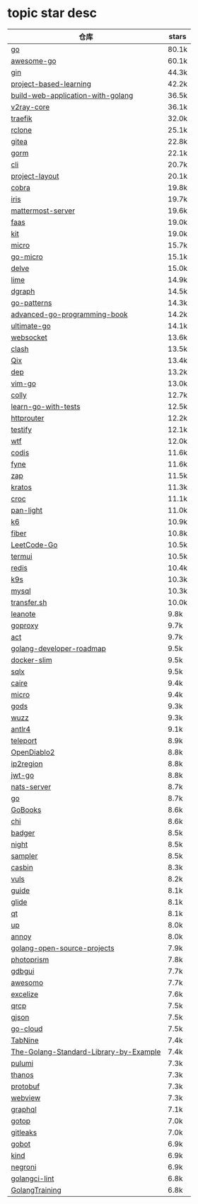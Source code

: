 # topic star desc 




|  仓库   | stars  | 
|-----|-------| 
|[go](https://github.com/golang/go.git)|80.1k|
|[awesome-go](https://github.com/avelino/awesome-go.git)|60.1k|
|[gin](https://github.com/gin-gonic/gin.git)|44.3k|
|[project-based-learning](https://github.com/tuvtran/project-based-learning.git)|42.2k|
|[build-web-application-with-golang](https://github.com/astaxie/build-web-application-with-golang.git)|36.5k|
|[v2ray-core](https://github.com/v2ray/v2ray-core.git)|36.1k|
|[traefik](https://github.com/traefik/traefik.git)|32.0k|
|[rclone](https://github.com/rclone/rclone.git)|25.1k|
|[gitea](https://github.com/go-gitea/gitea.git)|22.8k|
|[gorm](https://github.com/go-gorm/gorm.git)|22.1k|
|[cli](https://github.com/cli/cli.git)|20.7k|
|[project-layout](https://github.com/golang-standards/project-layout.git)|20.1k|
|[cobra](https://github.com/spf13/cobra.git)|19.8k|
|[iris](https://github.com/kataras/iris.git)|19.7k|
|[mattermost-server](https://github.com/mattermost/mattermost-server.git)|19.6k|
|[faas](https://github.com/openfaas/faas.git)|19.0k|
|[kit](https://github.com/go-kit/kit.git)|19.0k|
|[micro](https://github.com/zyedidia/micro.git)|15.7k|
|[go-micro](https://github.com/asim/go-micro.git)|15.1k|
|[delve](https://github.com/go-delve/delve.git)|15.0k|
|[lime](https://github.com/limetext/lime.git)|14.9k|
|[dgraph](https://github.com/dgraph-io/dgraph.git)|14.5k|
|[go-patterns](https://github.com/tmrts/go-patterns.git)|14.3k|
|[advanced-go-programming-book](https://github.com/chai2010/advanced-go-programming-book.git)|14.2k|
|[ultimate-go](https://github.com/hoanhan101/ultimate-go.git)|14.1k|
|[websocket](https://github.com/gorilla/websocket.git)|13.6k|
|[clash](https://github.com/Dreamacro/clash.git)|13.5k|
|[Qix](https://github.com/ty4z2008/Qix.git)|13.4k|
|[dep](https://github.com/golang/dep.git)|13.2k|
|[vim-go](https://github.com/fatih/vim-go.git)|13.0k|
|[colly](https://github.com/gocolly/colly.git)|12.7k|
|[learn-go-with-tests](https://github.com/quii/learn-go-with-tests.git)|12.5k|
|[httprouter](https://github.com/julienschmidt/httprouter.git)|12.2k|
|[testify](https://github.com/stretchr/testify.git)|12.1k|
|[wtf](https://github.com/wtfutil/wtf.git)|12.0k|
|[codis](https://github.com/CodisLabs/codis.git)|11.6k|
|[fyne](https://github.com/fyne-io/fyne.git)|11.6k|
|[zap](https://github.com/uber-go/zap.git)|11.5k|
|[kratos](https://github.com/go-kratos/kratos.git)|11.3k|
|[croc](https://github.com/schollz/croc.git)|11.1k|
|[pan-light](https://github.com/peterq/pan-light.git)|11.0k|
|[k6](https://github.com/loadimpact/k6.git)|10.9k|
|[fiber](https://github.com/gofiber/fiber.git)|10.8k|
|[LeetCode-Go](https://github.com/halfrost/LeetCode-Go.git)|10.5k|
|[termui](https://github.com/gizak/termui.git)|10.5k|
|[redis](https://github.com/go-redis/redis.git)|10.4k|
|[k9s](https://github.com/derailed/k9s.git)|10.3k|
|[mysql](https://github.com/go-sql-driver/mysql.git)|10.3k|
|[transfer.sh](https://github.com/dutchcoders/transfer.sh.git)|10.0k|
|[leanote](https://github.com/leanote/leanote.git)|9.8k|
|[goproxy](https://github.com/snail007/goproxy.git)|9.7k|
|[act](https://github.com/nektos/act.git)|9.7k|
|[golang-developer-roadmap](https://github.com/Alikhll/golang-developer-roadmap.git)|9.5k|
|[docker-slim](https://github.com/docker-slim/docker-slim.git)|9.5k|
|[sqlx](https://github.com/jmoiron/sqlx.git)|9.5k|
|[caire](https://github.com/esimov/caire.git)|9.4k|
|[micro](https://github.com/micro/micro.git)|9.4k|
|[gods](https://github.com/emirpasic/gods.git)|9.3k|
|[wuzz](https://github.com/asciimoo/wuzz.git)|9.3k|
|[antlr4](https://github.com/antlr/antlr4.git)|9.1k|
|[teleport](https://github.com/gravitational/teleport.git)|8.9k|
|[OpenDiablo2](https://github.com/OpenDiablo2/OpenDiablo2.git)|8.8k|
|[ip2region](https://github.com/lionsoul2014/ip2region.git)|8.8k|
|[jwt-go](https://github.com/dgrijalva/jwt-go.git)|8.8k|
|[nats-server](https://github.com/nats-io/nats-server.git)|8.7k|
|[go](https://github.com/json-iterator/go.git)|8.7k|
|[GoBooks](https://github.com/dariubs/GoBooks.git)|8.6k|
|[chi](https://github.com/go-chi/chi.git)|8.6k|
|[badger](https://github.com/dgraph-io/badger.git)|8.5k|
|[night](https://github.com/talkgo/night.git)|8.5k|
|[sampler](https://github.com/sqshq/sampler.git)|8.5k|
|[casbin](https://github.com/casbin/casbin.git)|8.3k|
|[vuls](https://github.com/future-architect/vuls.git)|8.2k|
|[guide](https://github.com/uber-go/guide.git)|8.1k|
|[glide](https://github.com/Masterminds/glide.git)|8.1k|
|[qt](https://github.com/therecipe/qt.git)|8.1k|
|[up](https://github.com/apex/up.git)|8.0k|
|[annoy](https://github.com/spotify/annoy.git)|8.0k|
|[golang-open-source-projects](https://github.com/hackstoic/golang-open-source-projects.git)|7.9k|
|[photoprism](https://github.com/photoprism/photoprism.git)|7.8k|
|[gdbgui](https://github.com/cs01/gdbgui.git)|7.7k|
|[awesomo](https://github.com/lk-geimfari/awesomo.git)|7.7k|
|[excelize](https://github.com/360EntSecGroup-Skylar/excelize.git)|7.6k|
|[qrcp](https://github.com/claudiodangelis/qrcp.git)|7.5k|
|[gjson](https://github.com/tidwall/gjson.git)|7.5k|
|[go-cloud](https://github.com/google/go-cloud.git)|7.5k|
|[TabNine](https://github.com/codota/TabNine.git)|7.4k|
|[The-Golang-Standard-Library-by-Example](https://github.com/polaris1119/The-Golang-Standard-Library-by-Example.git)|7.4k|
|[pulumi](https://github.com/pulumi/pulumi.git)|7.3k|
|[thanos](https://github.com/thanos-io/thanos.git)|7.3k|
|[protobuf](https://github.com/golang/protobuf.git)|7.3k|
|[webview](https://github.com/webview/webview.git)|7.3k|
|[graphql](https://github.com/graphql-go/graphql.git)|7.1k|
|[gotop](https://github.com/cjbassi/gotop.git)|7.0k|
|[gitleaks](https://github.com/zricethezav/gitleaks.git)|7.0k|
|[gobot](https://github.com/hybridgroup/gobot.git)|6.9k|
|[kind](https://github.com/kubernetes-sigs/kind.git)|6.9k|
|[negroni](https://github.com/urfave/negroni.git)|6.9k|
|[golangci-lint](https://github.com/golangci/golangci-lint.git)|6.8k|
|[GolangTraining](https://github.com/GoesToEleven/GolangTraining.git)|6.8k|
